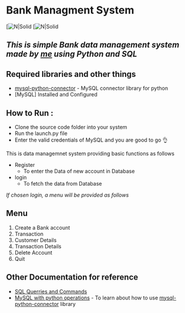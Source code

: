 # Bank Managment System
[![N|Solid](https://img.shields.io/badge/MySQL-005C84?style=for-the-badge&logo=mysql&logoColor=white)  [![N|Solid](https://img.shields.io/badge/Python-FFD43B?style=for-the-badge&logo=python&logoColor=darkgreen)

## _This is simple Bank data management system made by [me](https://github.com/DarshanSapariya) using Python and SQL_

## Required libraries and other things
- [mysql-python-connector](https://dev.mysql.com/doc/dev/connector-python/8.0/installation.html) - MySQL connector library for python
- [MySQL] Installed and Configured 

## How to Run :
- Clone the source code folder into your system
- Run the launch.py file 
- Enter the valid credentials of MySQL and you are good to go 👌

This is data managemnet system providing basic functions as follows

- Register 
  - To enter the Data of new account in Database
- login
  - To fetch the data from Database
 
 _If chosen login, a menu will be provided as follows_
 
 ## Menu 
 1. Create a Bank account
 2. Transaction
 3. Customer Details
 4. Transaction Details
 5. Delete Account
 6. Quit




## Other Documentation for reference

- [SQL Querries and Commands](https://www.w3schools.com/sql/)
- [MySQL with python operations](https://dev.mysql.com/doc/dev/connector-python/8.0/tutorials.html) - To learn about how to use [mysql-python-connector](https://dev.mysql.com/doc/dev/connector-python/8.0/installation.html) library
